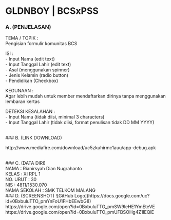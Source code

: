# GLDNBOY | BCSxPSS

### A. (PENJELASAN)

TEMA / TOPIK	  	: 
<br>Pengisian formulir komunitas BCS

ISI		          	: 
<br>- Input Nama 		(edit text)
<br>- Input Tanggal Lahir	(edit text)
<br>- Asal 			(menggunakan spinner)
<br>- Jenis Kelamin 	(radio button)
<br>- Pendidikan		(Checkbox) 

KEGUNAAN		      : 
<br>Agar lebih mudah untuk member mendaftarkan dirinya tanpa menggunakan lembaran kertas

DETEKSI KESALAHAN	: 
<br>- Input Nama		(tidak diisi, minimal 3 characters)
<br>- Input Tanggal Lahir	(tidak diisi, format penulisan tidak DD MM YYYY)

<br>
### B. (LINK DOWNLOAD)
<p>http://www.mediafire.com/download/uc5zkuhirmc1auu/app-debug.apk</p>

<br>
### C. (DATA DIRI)
<br>  NAMA	  	: Rianirsyah Dian Nugrahanto
<br>  KELAS		: XI RPL 1
<br>  NO. URUT	: 30
<br>  NIS  		: 4811/1530.070
<br>  NAMA SEKOLAH	: SMK TELKOM MALANG

<br>
### D. (SCREENSHOT)
![GitHub Logo](https://docs.google.com/uc?id=0BxbuluTTO_pmYnFoU1FHbEEwbG8)
<br>https://drive.google.com/open?id=0BxbuluTTO_pmSW9leHE1YmEteVE
<br>https://drive.google.com/open?id=0BxbuluTTO_pmUFBSOHg4Z1lEQlE
